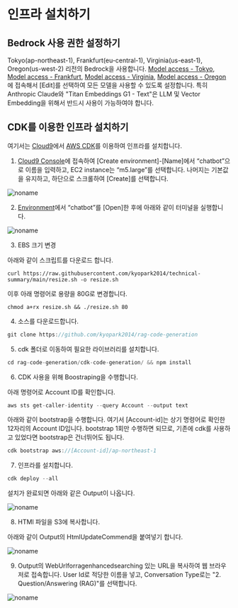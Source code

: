 # 인프라 설치하기

## Bedrock 사용 권한 설정하기

Tokyo(ap-northeast-1), Frankfurt(eu-central-1), Virginia(us-east-1), Oregon(us-west-2) 리전의 Bedrock을 사용합니다. [Model access - Tokyo](https://ap-northeast-1.console.aws.amazon.com/bedrock/home?region=ap-northeast-1#/modelaccess), [Model access - Frankfurt](https://eu-central-1.console.aws.amazon.com/bedrock/home?region=eu-central-1#/modelaccess), [Model access - Virginia](https://us-east-1.console.aws.amazon.com/bedrock/home?region=us-east-1#/modelaccess), [Model access - Oregon](https://us-west-2.console.aws.amazon.com/bedrock/home?region=us-west-2#/modelaccess)에 접속해서 [Edit]를 선택하여 모든 모델을 사용할 수 있도록 설정합니다. 특히 Anthropic Claude와 "Titan Embeddings G1 - Text"은 LLM 및 Vector Embedding을 위해서 반드시 사용이 가능하여야 합니다.



## CDK를 이용한 인프라 설치하기


여기서는 [Cloud9](https://aws.amazon.com/ko/cloud9/)에서 [AWS CDK](https://aws.amazon.com/ko/cdk/)를 이용하여 인프라를 설치합니다.

1) [Cloud9 Console](https://ap-northeast-2.console.aws.amazon.com/cloud9control/home?region=ap-northeast-2#/create)에 접속하여 [Create environment]-[Name]에서 “chatbot”으로 이름을 입력하고, EC2 instance는 “m5.large”를 선택합니다. 나머지는 기본값을 유지하고, 하단으로 스크롤하여 [Create]를 선택합니다.

![noname](https://github.com/kyopark2014/chatbot-based-on-Falcon-FM/assets/52392004/7c20d80c-52fc-4d18-b673-bd85e2660850)

2) [Environment](https://ap-northeast-2.console.aws.amazon.com/cloud9control/home?region=ap-northeast-2#/)에서 “chatbot”를 [Open]한 후에 아래와 같이 터미널을 실행합니다.

![noname](https://github.com/kyopark2014/chatbot-based-on-Falcon-FM/assets/52392004/b7d0c3c0-3e94-4126-b28d-d269d2635239)

3) EBS 크기 변경

아래와 같이 스크립트를 다운로드 합니다. 

```text
curl https://raw.githubusercontent.com/kyopark2014/technical-summary/main/resize.sh -o resize.sh
```

이후 아래 명령어로 용량을 80G로 변경합니다.
```text
chmod a+rx resize.sh && ./resize.sh 80
```


4) 소스를 다운로드합니다.

```java
git clone https://github.com/kyopark2014/rag-code-generation
```

5) cdk 폴더로 이동하여 필요한 라이브러리를 설치합니다.

```java
cd rag-code-generation/cdk-code-generation/ && npm install
```

6) CDK 사용을 위해 Boostraping을 수행합니다.

아래 명령어로 Account ID를 확인합니다.

```java
aws sts get-caller-identity --query Account --output text
```

아래와 같이 bootstrap을 수행합니다. 여기서 [Account-id]는 상기 명령어로 확인한 12자리의 Account ID입니다. bootstrap 1회만 수행하면 되므로, 기존에 cdk를 사용하고 있었다면 bootstrap은 건너뛰어도 됩니다.

```java
cdk bootstrap aws://[Account-id]/ap-northeast-1
```

7) 인프라를 설치합니다.

```java
cdk deploy --all
```

설치가 완료되면 아래와 같은 Output이 나옵니다. 

![noname](https://github.com/kyopark2014/rag-code-generation/assets/52392004/bd032613-f546-48f0-8217-67e87d23789c)

8) HTMl 파일을 S3에 복사합니다.

아래와 같이 Output의 HtmlUpdateCommend을 붙여넣기 합니다. 

![noname](https://github.com/kyopark2014/rag-code-generation/assets/52392004/307cb0a0-a09c-485c-a7a5-f65cef2c9eaf)

9) Output의 WebUrlforragenhancedsearching 있는 URL을 복사하여 웹 브라우저로 접속합니다. User Id로 적당한 이름을 넣고, Conversation Type로는 "2. Question/Answering (RAG)"를 선택합니다.

![noname](https://github.com/kyopark2014/rag-code-generation/assets/52392004/689445d3-d4a1-4b2e-9390-303b0404c99b)
